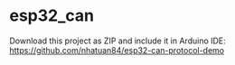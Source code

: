 # esp32_can

Download this project as ZIP and include it in Arduino IDE: https://github.com/nhatuan84/esp32-can-protocol-demo
